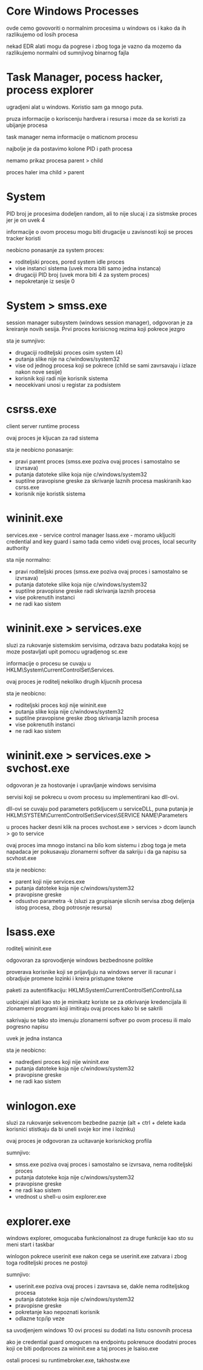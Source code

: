 # Core Windows Processes

ovde cemo govovoriti o normalnim procesima u windows os i kako da ih razlikujemo od losih procesa   

nekad EDR alati mogu da pogrese i zbog toga je vazno da mozemo da razlikujemo normalni od sumnjivog binarnog fajla  

# Task Manager, pocess hacker, process explorer  

ugradjeni alat u windows. Koristio sam ga mnogo puta.  

pruza informacije o koriscenju hardvera i resursa i moze da se koristi za ubijanje procesa  

task manager nema informacije o maticnom procesu  

najbolje je da postavimo kolone PID i path procesa  

nemamo prikaz procesa parent > child  

proces haler ima child > parent  

# System  

PID broj je procesima dodeljen random, ali to nije slucaj i za sistmske proces jer je on uvek 4  

informacije o ovom procesu mogu biti drugacije u zavisnosti koji se proces tracker koristi    

neobicno ponasanje za system proces:  

- roditeljski proces, pored system idle proces   
- vise instanci sistema (uvek mora biti samo jedna instanca)   
- drugaciji PID broj (uvek mora biti 4 za system proces) 
- nepokretanje iz sesije 0  

# System > smss.exe 

session manager subsystem (windows session manager), odgovoran je za kreiranje novih sesija. Prvi proces korisicnog rezima koji pokrece jezgro  

sta je sumnjivo:  

- drugaciji roditeljski proces osim system (4)
- putanja slike nije na c/windows/system32  
- vise od jednog procesa koji se pokrece (child se sami zavrsavaju i izlaze nakon nove sesije)  
- korisnik koji radi nije korisnik sistema  
- neocekivani unosi u registar za podsistem  

# csrss.exe  

client server runtime process  

ovaj proces je kljucan za rad sistema  

sta je neobicno ponasanje:  

- pravi parent proces (smss.exe poziva ovaj proces i samostalno se izvrsava)  
- putanja datoteke slike koja nije c/windows/system32  
- suptilne pravopisne greske za skrivanje laznih procesa maskiranih kao csrss.exe  
- korisnik nije koristik sistema   

# wininit.exe  

services.exe - service control manager
Isass.exe - moramo ukljuciti credential and key guard i samo tada cemo videti ovaj proces, local security authority  

sta nije normalno:  

- pravi roditeljski proces (smss.exe poziva ovaj proces i samostalno se izvrsava)  
- putanja datoteke slike koja nije c/windows/system32  
- suptilne pravopisne greske radi skrivanja laznih procesa  
- vise pokrenutih instanci  
- ne radi kao sistem  

# wininit.exe > services.exe  

sluzi za rukovanje sistemskim servisima, odrzava bazu podataka kojoj se moze postavljati upit pomocu ugradjenog sc.exe  

informacije o procesu se cuvaju u HKLM\System\CurrentControlSet\Services.  

ovaj proces je roditelj nekoliko drugih kljucnih procesa  

sta je neobicno:  

- roditeljski proces koji nije wininit.exe  
- putanja slike koja nije c/windows/system32  
- suptilne pravopisne greske zbog skrivanja laznih procesa  
- vise pokrenutih instanci  
- ne radi kao sistem  

# wininit.exe > services.exe > svchost.exe  

odgovoran je za hostovanje i upravljanje windows servisima  

servisi koji se pokrecu u ovom procesu su implementirani kao dll-ovi.  

dll-ovi se cuvaju pod parameters potkljucem u serviceDLL, puna putanja je HKLM\SYSTEM\CurrentControlSet\Services\SERVICE NAME\Parameters   

u proces hacker desni klik na proces svchost.exe > services > dcom launch > go to service  

ovaj proces ima mnogo instanci na bilo kom sistemu i zbog toga je meta napadaca jer pokusavaju zlonamerni softver da sakriju i da ga napisu sa scvhost.exe  


sta je neobicno:  

- parent koji nije services.exe  
- putanja datoteke koja nije c/windows/system32 
- pravopisne greske  
- odsustvo parametra -k (sluzi za grupisanje slicnih servisa zbog deljenja istog procesa, zbog potrosnje resursa)   

# lsass.exe  

roditelj wininit.exe  

odgovoran za sprovodjenje windows bezbednosne politike  

proverava korisnike koji se prijavljuju na windows server ili racunar i obradjuje promene lozinki i kreira pristupne tokene  

paketi za autentifikaciju: HKLM\System\CurrentControlSet\Control\Lsa  

uobicajni alati kao sto je mimikatz koriste se za otkrivanje kredencijala ili zlonamerni programi koji imitiraju ovaj proces kako bi se sakrili  

sakrivaju se tako sto imenuju zlonamerni softver po ovom procesu ili malo pogresno napisu  

uvek je jedna instanca  

sta je neobicno:  

- nadredjeni proces koji nije wininit.exe  
- putanja datoteke koja nije c/windows/system32  
- pravopisne greske  
- ne radi kao sistem  

# winlogon.exe  

sluzi za rukovanje sekvencom bezbedne paznje (alt + ctrl + delete kada korisnici stistkaju da bi uneli svoje kor ime i lozinku)  

ovaj proces je odgovoran za ucitavanje korisnickog profila  

sumnjivo:  

- smss.exe poziva ovaj proces i samostalno se izvrsava, nema roditeljski proces    
- putanja datoteke koja nije c/windows/system32  
- pravopisne greske  
- ne radi kao sistem 
- vrednost u shell-u osim explorer.exe  

# explorer.exe  

windows explorer, omogucaba funkcionalnost za druge funkcije kao sto su meni start i taskbar  

winlogon pokrece userinit exe nakon cega se userinit.exe zatvara i zbog toga roditeljski proces ne postoji  

sumnjivo:  

- userinit.exe poziva ovaj proces i zavrsava se, dakle nema roditeljskog procesa  
- putanja datoteke koja nije c/windows/system32  
- pravopisne greske  
- pokretanje kao nepoznati korisnik  
- odlazne tcp/ip veze  


sa uvodjenjem windows 10 ovi procesi su dodati na listu osnovnih procesa  

ako je credential guard omogucen na endpointu pokrenuce doodatni proces koji ce biti podproces za wininit.exe a taj proces je lsaiso.exe  

ostali procesi su runtimebroker.exe, takhostw.exe  

 









